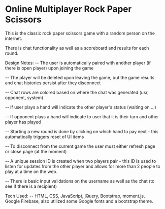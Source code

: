 # Online Multiplayer Rock Paper Scissors

This is the classic rock paper scissors game with a random person on the internet. 

There is chat functionality as well as a scoreboard and results for each round.

Design Notes:
-- The user is automatically paired with another player (if there is open player) upon joining the game

-- The player will be deleted upon leaving the game, but the game results and chat histories persist after they disconnect

-- Chat rows are colored based on where the chat was generated (usr, opponent, system)

-- If user plays a hand will indicate the other player's status (waiting on ...)

-- If opponent plays a hand will indicate to user that it is their turn and other player has played

-- Starting a new round is done by clicking on which hand to pay next - this automatically triggers reset of UI items

-- To disconnect from the current game the user must either refresh page or close page (at the moment)

-- A unique session ID is created when two players pair - this ID is used to listen for updates from the other player and allows for more than 2 people to play at a time on the web.

-- There is basic input validations on the username as well as the chat (to see if there is a recipient)




Tech Used:
-- HTML, CSS, JavaScript, jQuery, Bootstrap, moment.js, Google Firebase, also utilized some Google fonts and a bootstrap theme.
